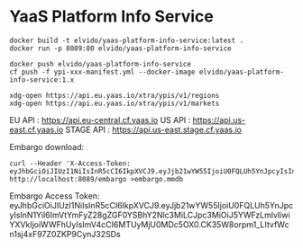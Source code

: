 # YaaS Platform Info Service

~~~~
docker build -t elvido/yaas-platform-info-service:latest .
docker run -p 8089:80 elvido/yaas-platform-info-service

docker push elvido/yaas-platform-info-service
cf push -f ypi-xxx-manifest.yml --docker-image elvido/yaas-platform-info-service:1.x

xdg-open https://api.eu.yaas.io/xtra/ypis/v1/regions
xdg-open https://api.eu.yaas.io/xtra/ypis/v1/markets
~~~~

EU API      : https://api.eu-central.cf.yaas.io
US API      : https://api.us-east.cf.yaas.io
STAGE API   : https://api.us-east.stage.cf.yaas.io

Embargo download:
~~~~
curl --Header 'X-Access-Token: eyJhbGciOiJIUzI1NiIsInR5cCI6IkpXVCJ9.eyJjb21wYW55IjoiU0FQLUh5YnJpcyIsInN1YiI6ImVtYmFyZ28gZGF0YSBhY2Nlc3MiLCJpc3MiOiJ5YWFzLmlvIiwiYXVkIjoiWWFhUyIsImV4cCI6MTUyMjU0MDc5OX0.CK35W8orpm1_LItvfWcn1sj4xF97Z0ZKP9CynJ32SDs' http://localhost:8089/embargo >embargo.mmdb
~~~~

Embargo Access Token: eyJhbGciOiJIUzI1NiIsInR5cCI6IkpXVCJ9.eyJjb21wYW55IjoiU0FQLUh5YnJpcyIsInN1YiI6ImVtYmFyZ28gZGF0YSBhY2Nlc3MiLCJpc3MiOiJ5YWFzLmlvIiwiYXVkIjoiWWFhUyIsImV4cCI6MTUyMjU0MDc5OX0.CK35W8orpm1_LItvfWcn1sj4xF97Z0ZKP9CynJ32SDs

